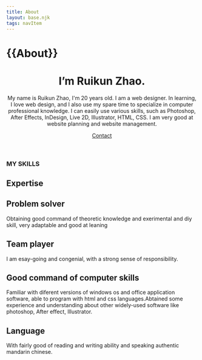 ```yaml
---
title: About
layout: base.njk
tags: navItem
---
```

# {{About}}
<div class="toggle-btn">
        <i class="fa fa-bars"></i>
    </div>
  <header class="header container">
        <div class="circle"></div>
        <div class="row hero">
            <div class="col col-1">
                <h1>I’m<span class="highlight"> Ruikun Zhao.</span> </h1>
                <p>My name is Ruikun Zhao, I'm 20 years old. 
                    I am a web designer. In learning, I love web design, and I also use my spare time to specialize in computer professional knowledge. I can easily use various skills, such as Photoshop, After Effects, InDesign, Live 2D, Illustrator, HTML, CSS. I am very good at website planning and website management.</p>
                <a href="#" class="ctn">Contact</a>    
            </div>
            <div class="col col-2">
                <div class="hero-img">
                    <img src="/images/profile.png" alt="">
                </div>
            </div>
        </div>
    </header>

  <section class="skills container">
        <div class="title">
            <h3>MY SKILLS</h3>
            <h1>Expertise</h1>
        </div>
        <div class="grid-wrapper">
            <div class="grid-box">
                <div class="icon-title">
                    <h2>Problem solver</h2>
                </div>
                <p> Obtaining good command of theoretic knowledge and exerimental and diy skill, very adaptable and good at leaning</p>
            </div>
            <div class="grid-box">
                <div class="icon-title">
                    <h2>Team player</h2>
                </div>
                <p>I am esay-going and congenial, with a strong sense of responsibility.</p>
            </div>
            <div class="grid-box">
                <div class="icon-title">
                    <h2>Good command of computer skills</h2>
                </div>
                <p>Familiar with diferent versions of windows os and office application software, able to program with html and css languages.Abtained some experience and understanding about other widely-used software like photoshop, After effect, Illustrator.</p>
            </div>
            <div class="grid-box">
                <div class="icon-title">
                    <h2>Language</h2>
                </div>
                <p>With fairly good of reading and writing ability and speaking authentic mandarin chinese.</p>
            </div>
        </div>
    </section>